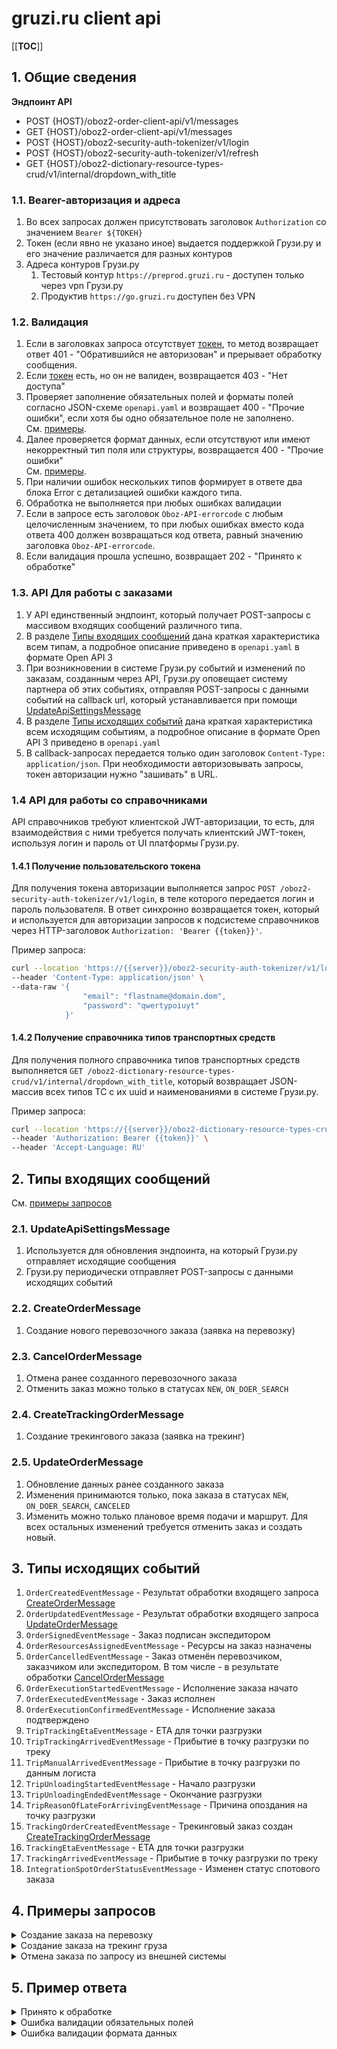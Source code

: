# gruzi.ru client api

[[__TOC__]]

## 1. Общие сведения

**Эндпоинт API**

* POST {HOST}/oboz2-order-client-api/v1/messages
* GET {HOST}/oboz2-order-client-api/v1/messages
* POST {HOST}/oboz2-security-auth-tokenizer/v1/login
* POST {HOST}/oboz2-security-auth-tokenizer/v1/refresh
* GET {HOST}/oboz2-dictionary-resource-types-crud/v1/internal/dropdown_with_title

### 1.1. Bearer-авторизация и адреса

1. Во всех запросах должен присутствовать заголовок `Authorization` со значением `Bearer ${ТОКЕН}`
2. Токен (если явно не указано иное) выдается поддержкой Грузи.ру и его значение различается для разных контуров
3. Адреса контуров Грузи.ру
   1. Тестовый контур `https://preprod.gruzi.ru` - доступен только через vpn Грузи.ру
   2. Продуктив `https://go.gruzi.ru`  доступен без VPN

### 1.2. Валидация

1. Если в заголовках запроса отсутствует [токен](#11-bearer-авторизация-и-адреса), то метод возвращает ответ 401 - "Обратившийся не авторизован" и прерывает обработку сообщения. 
2. Если [токен](#11-bearer-авторизация-и-адреса) есть, но он не валиден, возвращается 403 - "Нет доступа"
3. Проверяет заполнение обязательных полей и форматы полей согласно JSON-схеме `openapi.yaml` и возвращает 400 - "Прочие ошибки", если хотя бы одно обязательное поле не заполнено.<BR/>См. [примеры](#5-пример-ответа).
4. Далее проверяется формат данных, если отсутствуют или имеют некорректный тип поля или структуры, возвращается 400 - "Прочие ошибки"<BR/>См. [примеры](#5-пример-ответа).
5. При наличии ошибок нескольких типов формирует в ответе два блока Error с детализацией ошибки каждого типа.
6. Обработка не выполняется при любых ошибках валидации
7. Если в запросе есть заголовок `Oboz-API-errorcode` с любым целочисленным значением, то при любых ошибках вместо кода ответа 400 должен возвращаться код ответа, равный значению заголовка `Oboz-API-errorcode`.
8. Если валидация прошла успешно, возвращает 202 - "Принято к обработке"

### 1.3. API Для работы с заказами

1. У API единственный эндпоинт, который получает POST-запросы с массивом входящих сообщений различного типа.
2. В разделе [Типы входящих сообщений](#2-типы-входящих-сообщений) дана краткая характеристика всем типам, а подробное описание приведено в `openapi.yaml` в формате Open API 3
3. При возникновении в системе Грузи.ру событий и изменений по заказам, созданным через API, Грузи.ру оповещает систему партнера об этих событиях, отправляя POST-запросы с данными событий на callback url, который устанавливается при помощи [UpdateApiSettingsMessage](#21-updateapisettingsmessage)
4. В разделе [Типы исходящих событий](#3-типы-исходящих-событий) дана краткая характеристика всем исходящим событиям, а подробное описание в формате Open API 3 приведено в `openapi.yaml`
5. В callback-запросах передается только один заголовок `Content-Type: application/json`. При необходимости авторизовывать запросы, токен авторизации нужно "зашивать" в URL.

### 1.4 API для работы со справочниками

API справочников требуют клиентской JWT-авторизации, то есть, для взаимодействия с ними требуется получать клиентский JWT-токен, используя логин и пароль от UI платформы Грузи.ру.

#### 1.4.1 Получение пользовательского токена

Для получения токена авторизации выполняется запрос `POST /oboz2-security-auth-tokenizer/v1/login`, в теле которого передается логин и пароль пользователя. В ответ синхронно возвращается токен, который и используется для авторизации запросов к подсистеме справочников через HTTP-заголовок `Authorization: 'Bearer {{token}}'`.

Пример запроса:

```bash
curl --location 'https://{{server}}/oboz2-security-auth-tokenizer/v1/login' \
--header 'Content-Type: application/json' \
--data-raw '{
                "email": "flastname@domain.dom",
                "password": "qwertypoiuyt"
            }'
```

#### 1.4.2 Получение справочника типов транспортных средств

Для получения полного справочника типов транспортных средств выполняется `GET /oboz2-dictionary-resource-types-crud/v1/internal/dropdown_with_title`, который возвращает JSON-массив всех типов ТС с их uuid и наименованиями в системе Грузи.ру.

Пример запроса:

```bash
curl --location 'https://{{server}}/oboz2-dictionary-resource-types-crud/v1/internal/dropdown_with_title' \
--header 'Authorization: Bearer {{token}}' \
--header 'Accept-Language: RU'
```

## 2. Типы входящих сообщений

См. [примеры запросов](#4-примеры-запросов)

### 2.1. UpdateApiSettingsMessage

1. Используется для обновления эндпоинта, на который Грузи.ру отправляет исходящие сообщения
2. Грузи.ру периодически отправляет POST-запросы с данными исходящих событий

### 2.2. CreateOrderMessage

1. Создание нового перевозочного заказа (заявка на перевозку)

### 2.3. CancelOrderMessage

1. Отмена ранее созданного перевозочного заказа
2. Отменить заказ можно только в статусах `NEW`, `ON_DOER_SEARCH`

### 2.4. CreateTrackingOrderMessage

1. Создание трекингового заказа (заявка на трекинг)

### 2.5. UpdateOrderMessage

1. Обновление данных ранее созданного заказа
2. Изменения принимаются только, пока заказа в статусах `NEW`, `ON_DOER_SEARCH`, `CANCELED`
3. Изменить можно только плановое время подачи и маршрут. Для всех остальных изменений требуется отменить заказ и создать новый.

## 3. Типы исходящих событий

1. `OrderCreatedEventMessage` - Результат обработки входящего запроса [CreateOrderMessage](#22-createordermessage)
2. `OrderUpdatedEventMessage` - Результат обработки входящего запроса [UpdateOrderMessage](#25-updateordermessage)
3. `OrderSignedEventMessage` - Заказ подписан экспедитором
4. `OrderResourcesAssignedEventMessage` - Ресурсы на заказ назначены
5. `OrderCancelledEventMessage` - Заказ отменён перевозчиком, заказчиком или экспедитором. В том числе - в результате обработки [CancelOrderMessage](#23-cancelordermessage)
6. `OrderExecutionStartedEventMessage` - Исполнение заказа начато
7. `OrderExecutedEventMessage` - Заказ исполнен
8. `OrderExecutionConfirmedEventMessage` - Исполнение заказа подтверждено
9. `TripTrackingEtaEventMessage` - ETA для точки разгрузки
10. `TripTrackingArrivedEventMessage` - Прибытие в точку разгрузки по треку
11. `TripManualArrivedEventMessage` - Прибытие в точку разгрузки по данным логиста
12. `TripUnloadingStartedEventMessage` - Начало разгрузки
13. `TripUnloadingEndedEventMessage` - Окончание разгрузки
14. `TripReasonOfLateForArrivingEventMessage` - Причина опоздания на точку разгрузки
15. `TrackingOrderCreatedEventMessage` - Трекинговый заказ создан [CreateTrackingOrderMessage](#24-createtrackingordermessage)
16. `TrackingEtaEventMessage` - ETA для точки разгрузки
17. `TrackingArrivedEventMessage` - Прибытие в точку разгрузки по треку
18. `IntegrationSpotOrderStatusEventMessage` - Изменен статус спотового заказа

## 4. Примеры запросов

<details>
<summary>Создание заказа на перевозку</summary>

```json5
[
   {
    "header": {
      "uuid": "805b4d3d-5f8c-47d6-82dd-e37442627472",
      "version": "1.0",
      "type": "createOrder",
      "createdAt": "2021-03-05T06:23:18Z",
      "senderContractorKpp": "770501001",
      "senderContractorInn": "7705739450",
      "transportOperatorInn": "7726630679",
      "receiverContractorInn": "7726630679",
      "receiverContractorKpp": "771401001",
      "senderSystemCode": "sender_prod_msk1",
      "manualSend": false,
      "isTest": false
    },
    "body": {
      "externalNumber": "R100711813",
      "clientInn": "7705739450",
      "contractorInn": "7726630679",
      "species": "quota",
      "type": "standard",
      "date": "2020-09-23",
      "createdAt": "2020-09-23T08:47:00.333Z",
      "contractNumber": "R100711813",
      "transportation": {
        "way": "ftl",
        "route": [
          {
            "type": "loading",
            "organizationTitle": "ООО Рога и копыта",
            "location": {
              "address": "620000, Россия, Свердловская область, Екатеринбург, Машинная улица, 3",
              "coordinates": {
                "lat": 56.812286,
                "long": 60.630047
              },
              "externalCode": "RUEC0005051350"
            },
            "timeslot": {
              "arrive": "2020-09-23T08:47:00.333Z",
              "departure": "2020-09-23T08:47:00.333Z",
              "timezone": "RUS05"
            },
            "contact": {
              "phoneNumber": "8612774554"
            }
          }
        ],
        "needTracking": false,
        "numberOfVehicles": 0,
        "resource": {
          "truckBodyTypeUuid": "88fac672-1f3c-4171-b912-c8ae45ed7805",
          "loadTypes": [
            "back"
          ]
        },
        "tripTariff": {
          "value": 1000000,
          "currency": "RUR"
        }
      },
      "cargo": {
        "type": "Бакалея",
        "cost": {
          "value": 1000000,
          "currency": "RUR"
        },
        "insurance": {
          "value": 1000000,
          "currency": "RUR"
        },
        "weight": 0,
        "volume": 0,
        "freightUnit": {
          "count": 0,
          "type": "pallet"
        },
        "isDangerous": false,
        "temperatureLimits": {
          "min": 4,
          "max": 18
        },
        "etsngs": [
          "021054"
        ]
      },
      "contactPerson": {
        "fio": "Сидоров Иван Васильевич",
        "phone": "74957778899"
      },
      "comment": "Перевозка по договору №1 от 2020-09-22",
      "shipment": [
        "R100821571"
      ],
      "externalId": "R100711813",
      "needCreateAsDraft" : false
    }
  }
]
```

</details>

<details>
<summary>Создание заказа на трекинг груза</summary>

```json5
[
  {
    "header": {
      "uuid": "6F9619FF-8B00-D011-B42D-00CF4FC964FF",
      "version": "1.0",
      "type": "createTrackingOrder",
      "createdAt": "2020-09-23T08:47:00.333Z",
      "senderContractorInn": "7705739450",
      "senderContractorKpp": "771401001",
      "transportOperatorInn": "7726630679",
      "receiverContractorInn": "7726630679",
      "receiverContractorKpp": "7726630679",
      "senderSystemCode": "sender_prod_msk1",
      "manualSend": false,
      "isTest": true
    },
    "body": {
      "externalId": "R100711813",
      "externalNumber": "R100711813",
      "clientInn": "7705739450",
      "contractorInn": "7726630679",
      "date": "2020-09-23",
      "contractNumber": "R100711813",
      "route": [
        {
          "type": "loading",
          "location": {
            "address": "620000, Россия, Свердловская область, Екатеринбург, Машинная улица, 3",
            "coordinates": {
              "lat": 56.812286,
              "long": 60.630047
            },
            "externalCode": "RUEC0005051350"
          },
          "plannedTimeOfArrival": "2020-09-23T08:47:00.333Z",
          "plannedEndTimeOfArrival": "2020-09-23T08:47:00.333Z",
          "parkingRadius": 3000,
          "targetRadius": 1500
        }
      ],
      "doerInn": "123456789",
      "vehicleNo": "A 000 AA 797",
      "trailerNo": "AA 00-00 77",
      "driver": {
        "fio": "Иванов Иван Иванович",
        "phone": "8-910-000-00-00"
      },
      "tariff": {
        "value": 1000000,
        "currency": "RUR"
      },
      "contactPerson": {
        "fio": "Сидоров Иван Васильевич",
        "phone": "74957778899"
      },
      "comment": "Перевозка по договору №1 от 2020-09-22",
      "trackingStartDt": "2020-05-19T21:00:00.000Z",
      "trackingEndDt": "2020-05-19T21:00:00.000Z"
    }
  }
]
```

</details>

<details>
<summary>Отмена заказа по запросу из внешней системы</summary>

```json5
[
{
  "header": {
    "uuid": "805b4d3d-5f8c-47d6-82dd-e37442627472",
    "version": "1.0",
    "type": "cancelOrder",
    "createdAt": "2021-03-05T06:23:18Z",
    "senderContractorKpp": "770501001",
    "senderContractorInn": "7705739450",
    "transportOperatorInn": "7726630679",
    "receiverContractorInn": "7726630679",
    "receiverContractorKpp": "771401001",
    "senderSystemCode": "sender_prod_msk1",
    "manualSend": false,
    "isTest": false
  },
  "body": {
    "externalId": "11223344",
    "externalNumber": "11223344"
  }
}
]
```

</details>


## 5. Пример ответа

<details>
<summary>Принято к обработке</summary>

```json5
202 	
Сообщения приняты в обработку
```

</details>

<details>
<summary>Ошибка валидации обязательных полей</summary>

```json5
{
    "messageUuid": "%header.uuid%",  
    "errorCode": "field_is_absent",
    "errorMessage": "Не заполнены обязательные поля секции header: uuid, type"
}
```
</details>

<details>
<summary>Ошибка валидации формата данных</summary>

```json5
{
    "messageUuid": "%header.uuid%",  
    "errorCode": "incorrect_format_of_field",
    "errorMessage": "Некорректный формат полей секции header: uuid, type"
}
```
</details>
